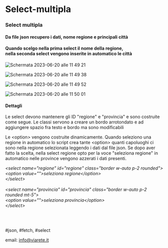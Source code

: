 # Select-multipla

<h3> Select multipla </h3> 
<h4> Da file json
 recupero i dati,  
 nome regione e principali città
 </h4>
 
  <h4>Quando scelgo nella prima select il nome della regione, <br> nella seconda select vengono inserite in automatico le città </h4>

  ![Schermata 2023-06-20 alle 11 49 21](https://github.com/FabioMGiacomini/Select-multipla/assets/8852329/5b7d57d4-442d-4c3a-97cb-6cb981ca90c9)

  ![Schermata 2023-06-20 alle 11 49 38](https://github.com/FabioMGiacomini/Select-multipla/assets/8852329/c0203887-bd80-40ba-be42-3f4317dcdbe8)

  ![Schermata 2023-06-20 alle 11 49 52](https://github.com/FabioMGiacomini/Select-multipla/assets/8852329/c8706ba3-c612-41ce-aa93-6458c90bc14e)

  ![Schermata 2023-06-20 alle 11 50 01](https://github.com/FabioMGiacomini/Select-multipla/assets/8852329/54641cb1-bb87-48e7-9920-f3834ab83be6)

  
 <h4 class="mt-10">Dettagli</h4>
        <p>Le select devono mantenere gli ID "regione" e "provincia" e sono costruite come segue. Le classi servono a creare un bordo arrotondato e ad aggiungere spazio fra testo e bordo ma sono modificabili</p>
        <p>Le &lt;option&gt; vengono costruite dinamicamente. Quando seleziono una regione in automatico lo script crea 
          tante &lt;option&gt; quanti capoluoghi ci sono nella regione selezionata leggendo i dati dal file json.
          Se dopo aver fatto la scelta, nella select regione opto per la voce "seleziona regione" in automatico 
          nelle province vengono azzerati i dati presenti.
        </p>
        <em>
         &lt;select name="regione" id="regione" class="border w-auto p-2 rounded"&gt; <br>
          &lt;option value=""&gt;seleziona regione&lt;/option&gt; <br>
          &lt;/select&gt; 
        <br><br>
        &lt;select name="provincia" id="provincia" class="border w-auto p-2 rounded mt-5"&gt; <br>
        &lt;option value=""&gt;seleziona provincia&lt;/option&gt; <br>
        &lt;/select&gt; 
        </em>

<br><br>


#json, #fetch, #select
 
 email: info@viarete.it
